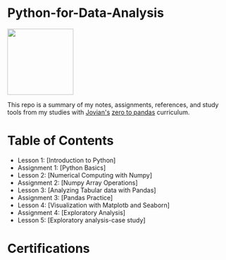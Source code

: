 # Python-for-Data-Analysis

<img src="https://jovian.com/jovian_logo.svg" width=150>

This repo is a summary of my notes, assignments, references, and study tools from my studies with [Jovian's](https://jovian.com/) [zero to pandas](https://jovian.com/learn/data-analysis-with-python-zero-to-pandas) curriculum. 

# Table of Contents
- Lesson 1: [Introduction to Python]
- Assignment 1: [Python Basics]
- Lesson 2: [Numerical Computing with Numpy]
- Assignment 2: [Numpy Array Operations]
- Lesson 3: [Analyzing Tabular data with Pandas]
- Assignment 3: [Pandas Practice]
- Lesson 4: [Visualization with Matplotb and Seaborn]
- Assignment 4: [Exploratory Analysis]
- Lesson 5: [Exploratory analysis-case study]



# Certifications

